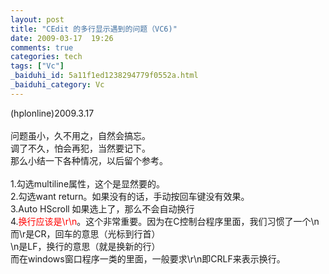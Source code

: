 ```yaml
---
layout: post
title: "CEdit 的多行显示遇到的问题（VC6)"
date: 2009-03-17  19:26
comments: true
categories: tech
tags: ["Vc"]
_baiduhi_id: 5a11f1ed1238294779f0552a.html
_baiduhi_category: Vc
---
```


(hplonline)2009.3.17<br/><br/>
问题虽小，久不用之，自然会搞忘。<br/>
调了不久，怕会再犯，当然要记下。<br/>
那么小结一下各种情况，以后留个参考。<br/><br/>
1.勾选multiline属性，这个是显然要的。<br/>
2.勾选want return。如果没有的话，手动按回车键没有效果。<br/>
3.Auto HScroll 如果选上了，那么不会自动换行<br/>
4.<font color="#ff0000">换行应该是\r\n</font>。这个非常重要。因为在C控制台程序里面，我们习惯了一个\n<br/>
而\r是CR，回车的意思（光标到行首）<br/>
\n是LF，换行的意思（就是换新的行）<br/>
而在windows窗口程序一类的里面，一般要求\r\n即CRLF来表示换行。
